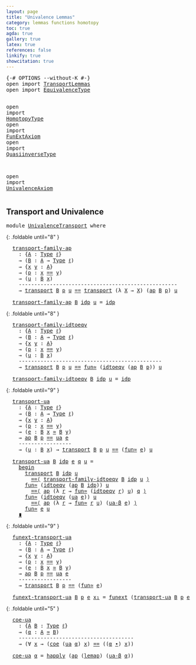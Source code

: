 ```yaml
---
layout: page
title: "Univalence Lemmas"
category: lemmas functions homotopy
toc: true
agda: true
gallery: true
latex: true
references: false
linkify: true
showcitation: true
---
```


<div class="hide" >
<pre class="Agda">
<a id="217" class="Symbol">{-#</a> <a id="221" class="Keyword">OPTIONS</a> <a id="229" class="Pragma">--without-K</a> <a id="241" class="Symbol">#-}</a>
<a id="245" class="Keyword">open</a> <a id="250" class="Keyword">import</a> <a id="257" href="TransportLemmas.html" class="Module">TransportLemmas</a>
<a id="273" class="Keyword">open</a> <a id="278" class="Keyword">import</a> <a id="285" href="EquivalenceType.html" class="Module">EquivalenceType</a>

<a id="302" class="Keyword">open</a> <a id="307" class="Keyword">import</a> <a id="314" href="HomotopyType.html" class="Module">HomotopyType</a>
<a id="327" class="Keyword">open</a> <a id="332" class="Keyword">import</a> <a id="339" href="FunExtAxiom.html" class="Module">FunExtAxiom</a>
<a id="351" class="Keyword">open</a> <a id="356" class="Keyword">import</a> <a id="363" href="QuasiinverseType.html" class="Module">QuasiinverseType</a>

<a id="381" class="Keyword">open</a> <a id="386" class="Keyword">import</a> <a id="393" href="UnivalenceAxiom.html" class="Module">UnivalenceAxiom</a>
</pre>
</div>

## Transport and Univalence

<pre class="Agda">
<a id="470" class="Keyword">module</a> <a id="477" href="UnivalenceTransport.html" class="Module">UnivalenceTransport</a> <a id="497" class="Keyword">where</a>
</pre>

{: .foldable until="8" }
<pre class="Agda">
  <a id="transport-family-ap"></a><a id="555" href="UnivalenceTransport.html#555" class="Function">transport-family-ap</a>
    <a id="579" class="Symbol">:</a> <a id="581" class="Symbol">{</a><a id="582" href="UnivalenceTransport.html#582" class="Bound">A</a> <a id="584" class="Symbol">:</a> <a id="586" href="Intro.html#2766" class="Function">Type</a> <a id="591" href="Intro.html#3346" class="Generalizable">ℓ</a><a id="592" class="Symbol">}</a>
    <a id="598" class="Symbol">→</a> <a id="600" class="Symbol">(</a><a id="601" href="UnivalenceTransport.html#601" class="Bound">B</a> <a id="603" class="Symbol">:</a> <a id="605" href="UnivalenceTransport.html#582" class="Bound">A</a> <a id="607" class="Symbol">→</a> <a id="609" href="Intro.html#2766" class="Function">Type</a> <a id="614" href="Intro.html#3346" class="Generalizable">ℓ</a><a id="615" class="Symbol">)</a>
    <a id="621" class="Symbol">→</a> <a id="623" class="Symbol">{</a><a id="624" href="UnivalenceTransport.html#624" class="Bound">x</a> <a id="626" href="UnivalenceTransport.html#626" class="Bound">y</a> <a id="628" class="Symbol">:</a> <a id="630" href="UnivalenceTransport.html#582" class="Bound">A</a><a id="631" class="Symbol">}</a>
    <a id="637" class="Symbol">→</a> <a id="639" class="Symbol">(</a><a id="640" href="UnivalenceTransport.html#640" class="Bound">p</a> <a id="642" class="Symbol">:</a> <a id="644" href="UnivalenceTransport.html#624" class="Bound">x</a> <a id="646" href="BasicTypes.html#4338" class="Datatype Operator">==</a> <a id="649" href="UnivalenceTransport.html#626" class="Bound">y</a><a id="650" class="Symbol">)</a>
    <a id="656" class="Symbol">→</a> <a id="658" class="Symbol">(</a><a id="659" href="UnivalenceTransport.html#659" class="Bound">u</a> <a id="661" class="Symbol">:</a> <a id="663" href="UnivalenceTransport.html#601" class="Bound">B</a> <a id="665" href="UnivalenceTransport.html#624" class="Bound">x</a><a id="666" class="Symbol">)</a>
    <a id="672" class="Comment">---------------------------------------------------</a>
    <a id="728" class="Symbol">→</a> <a id="730" href="Transport.html#462" class="Function">transport</a> <a id="740" href="UnivalenceTransport.html#601" class="Bound">B</a> <a id="742" href="UnivalenceTransport.html#640" class="Bound">p</a> <a id="744" href="UnivalenceTransport.html#659" class="Bound">u</a> <a id="746" href="BasicTypes.html#4338" class="Datatype Operator">==</a> <a id="749" href="Transport.html#462" class="Function">transport</a> <a id="759" class="Symbol">(λ</a> <a id="762" href="UnivalenceTransport.html#762" class="Bound">X</a> <a id="764" class="Symbol">→</a> <a id="766" href="UnivalenceTransport.html#762" class="Bound">X</a><a id="767" class="Symbol">)</a> <a id="769" class="Symbol">(</a><a id="770" href="AlgebraOnPaths.html#389" class="Function">ap</a> <a id="773" href="UnivalenceTransport.html#601" class="Bound">B</a> <a id="775" href="UnivalenceTransport.html#640" class="Bound">p</a><a id="776" class="Symbol">)</a> <a id="778" href="UnivalenceTransport.html#659" class="Bound">u</a>

  <a id="783" href="UnivalenceTransport.html#555" class="Function">transport-family-ap</a> <a id="803" href="UnivalenceTransport.html#803" class="Bound">B</a> <a id="805" href="BasicTypes.html#4393" class="InductiveConstructor">idp</a> <a id="809" href="UnivalenceTransport.html#809" class="Bound">u</a> <a id="811" class="Symbol">=</a> <a id="813" href="BasicTypes.html#4393" class="InductiveConstructor">idp</a>
</pre>

{: .foldable until="8" }
<pre class="Agda">
  <a id="transport-family-idtoeqv"></a><a id="869" href="UnivalenceTransport.html#869" class="Function">transport-family-idtoeqv</a>
    <a id="898" class="Symbol">:</a> <a id="900" class="Symbol">{</a><a id="901" href="UnivalenceTransport.html#901" class="Bound">A</a> <a id="903" class="Symbol">:</a> <a id="905" href="Intro.html#2766" class="Function">Type</a> <a id="910" href="Intro.html#3346" class="Generalizable">ℓ</a><a id="911" class="Symbol">}</a>
    <a id="917" class="Symbol">→</a> <a id="919" class="Symbol">(</a><a id="920" href="UnivalenceTransport.html#920" class="Bound">B</a> <a id="922" class="Symbol">:</a> <a id="924" href="UnivalenceTransport.html#901" class="Bound">A</a> <a id="926" class="Symbol">→</a> <a id="928" href="Intro.html#2766" class="Function">Type</a> <a id="933" href="Intro.html#3346" class="Generalizable">ℓ</a><a id="934" class="Symbol">)</a>
    <a id="940" class="Symbol">→</a> <a id="942" class="Symbol">{</a><a id="943" href="UnivalenceTransport.html#943" class="Bound">x</a> <a id="945" href="UnivalenceTransport.html#945" class="Bound">y</a> <a id="947" class="Symbol">:</a> <a id="949" href="UnivalenceTransport.html#901" class="Bound">A</a><a id="950" class="Symbol">}</a>
    <a id="956" class="Symbol">→</a> <a id="958" class="Symbol">(</a><a id="959" href="UnivalenceTransport.html#959" class="Bound">p</a> <a id="961" class="Symbol">:</a> <a id="963" href="UnivalenceTransport.html#943" class="Bound">x</a> <a id="965" href="BasicTypes.html#4338" class="Datatype Operator">==</a> <a id="968" href="UnivalenceTransport.html#945" class="Bound">y</a><a id="969" class="Symbol">)</a>
    <a id="975" class="Symbol">→</a> <a id="977" class="Symbol">(</a><a id="978" href="UnivalenceTransport.html#978" class="Bound">u</a> <a id="980" class="Symbol">:</a> <a id="982" href="UnivalenceTransport.html#920" class="Bound">B</a> <a id="984" href="UnivalenceTransport.html#943" class="Bound">x</a><a id="985" class="Symbol">)</a>
    <a id="991" class="Comment">----------------------------------------------</a>
    <a id="1042" class="Symbol">→</a> <a id="1044" href="Transport.html#462" class="Function">transport</a> <a id="1054" href="UnivalenceTransport.html#920" class="Bound">B</a> <a id="1056" href="UnivalenceTransport.html#959" class="Bound">p</a> <a id="1058" href="UnivalenceTransport.html#978" class="Bound">u</a> <a id="1060" href="BasicTypes.html#4338" class="Datatype Operator">==</a> <a id="1063" href="EquivalenceType.html#1764" class="Function">fun≃</a> <a id="1068" class="Symbol">(</a><a id="1069" href="UnivalenceAxiom.html#685" class="Function">idtoeqv</a> <a id="1077" class="Symbol">(</a><a id="1078" href="AlgebraOnPaths.html#389" class="Function">ap</a> <a id="1081" href="UnivalenceTransport.html#920" class="Bound">B</a> <a id="1083" href="UnivalenceTransport.html#959" class="Bound">p</a><a id="1084" class="Symbol">))</a> <a id="1087" href="UnivalenceTransport.html#978" class="Bound">u</a>

  <a id="1092" href="UnivalenceTransport.html#869" class="Function">transport-family-idtoeqv</a> <a id="1117" href="UnivalenceTransport.html#1117" class="Bound">B</a> <a id="1119" href="BasicTypes.html#4393" class="InductiveConstructor">idp</a> <a id="1123" href="UnivalenceTransport.html#1123" class="Bound">u</a> <a id="1125" class="Symbol">=</a> <a id="1127" href="BasicTypes.html#4393" class="InductiveConstructor">idp</a>
</pre>

{: .foldable until="9" }
<pre class="Agda">
  <a id="transport-ua"></a><a id="1183" href="UnivalenceTransport.html#1183" class="Function">transport-ua</a>
    <a id="1200" class="Symbol">:</a> <a id="1202" class="Symbol">{</a><a id="1203" href="UnivalenceTransport.html#1203" class="Bound">A</a> <a id="1205" class="Symbol">:</a> <a id="1207" href="Intro.html#2766" class="Function">Type</a> <a id="1212" href="Intro.html#3346" class="Generalizable">ℓ</a><a id="1213" class="Symbol">}</a>
    <a id="1219" class="Symbol">→</a> <a id="1221" class="Symbol">(</a><a id="1222" href="UnivalenceTransport.html#1222" class="Bound">B</a> <a id="1224" class="Symbol">:</a> <a id="1226" href="UnivalenceTransport.html#1203" class="Bound">A</a> <a id="1228" class="Symbol">→</a> <a id="1230" href="Intro.html#2766" class="Function">Type</a> <a id="1235" href="Intro.html#3346" class="Generalizable">ℓ</a><a id="1236" class="Symbol">)</a>
    <a id="1242" class="Symbol">→</a> <a id="1244" class="Symbol">{</a><a id="1245" href="UnivalenceTransport.html#1245" class="Bound">x</a> <a id="1247" href="UnivalenceTransport.html#1247" class="Bound">y</a> <a id="1249" class="Symbol">:</a> <a id="1251" href="UnivalenceTransport.html#1203" class="Bound">A</a><a id="1252" class="Symbol">}</a>
    <a id="1258" class="Symbol">→</a> <a id="1260" class="Symbol">(</a><a id="1261" href="UnivalenceTransport.html#1261" class="Bound">p</a> <a id="1263" class="Symbol">:</a> <a id="1265" href="UnivalenceTransport.html#1245" class="Bound">x</a> <a id="1267" href="BasicTypes.html#4338" class="Datatype Operator">==</a> <a id="1270" href="UnivalenceTransport.html#1247" class="Bound">y</a><a id="1271" class="Symbol">)</a>
    <a id="1277" class="Symbol">→</a> <a id="1279" class="Symbol">(</a><a id="1280" href="UnivalenceTransport.html#1280" class="Bound">e</a> <a id="1282" class="Symbol">:</a> <a id="1284" href="UnivalenceTransport.html#1222" class="Bound">B</a> <a id="1286" href="UnivalenceTransport.html#1245" class="Bound">x</a> <a id="1288" href="EquivalenceType.html#1435" class="Function Operator">≃</a> <a id="1290" href="UnivalenceTransport.html#1222" class="Bound">B</a> <a id="1292" href="UnivalenceTransport.html#1247" class="Bound">y</a><a id="1293" class="Symbol">)</a>
    <a id="1299" class="Symbol">→</a> <a id="1301" href="AlgebraOnPaths.html#389" class="Function">ap</a> <a id="1304" href="UnivalenceTransport.html#1222" class="Bound">B</a> <a id="1306" href="UnivalenceTransport.html#1261" class="Bound">p</a> <a id="1308" href="BasicTypes.html#4338" class="Datatype Operator">==</a> <a id="1311" href="UnivalenceAxiom.html#2595" class="Function">ua</a> <a id="1314" href="UnivalenceTransport.html#1280" class="Bound">e</a>
    <a id="1320" class="Comment">-----------------</a>
    <a id="1342" class="Symbol">→</a> <a id="1344" class="Symbol">(</a><a id="1345" href="UnivalenceTransport.html#1345" class="Bound">u</a> <a id="1347" class="Symbol">:</a> <a id="1349" href="UnivalenceTransport.html#1222" class="Bound">B</a> <a id="1351" href="UnivalenceTransport.html#1245" class="Bound">x</a><a id="1352" class="Symbol">)</a> <a id="1354" class="Symbol">→</a> <a id="1356" href="Transport.html#462" class="Function">transport</a> <a id="1366" href="UnivalenceTransport.html#1222" class="Bound">B</a> <a id="1368" href="UnivalenceTransport.html#1261" class="Bound">p</a> <a id="1370" href="UnivalenceTransport.html#1345" class="Bound">u</a> <a id="1372" href="BasicTypes.html#4338" class="Datatype Operator">==</a> <a id="1375" class="Symbol">(</a><a id="1376" href="EquivalenceType.html#1764" class="Function">fun≃</a> <a id="1381" href="UnivalenceTransport.html#1280" class="Bound">e</a><a id="1382" class="Symbol">)</a> <a id="1384" href="UnivalenceTransport.html#1345" class="Bound">u</a>

  <a id="1389" href="UnivalenceTransport.html#1183" class="Function">transport-ua</a> <a id="1402" href="UnivalenceTransport.html#1402" class="Bound">B</a> <a id="1404" href="BasicTypes.html#4393" class="InductiveConstructor">idp</a> <a id="1408" href="UnivalenceTransport.html#1408" class="Bound">e</a> <a id="1410" href="UnivalenceTransport.html#1410" class="Bound">q</a> <a id="1412" href="UnivalenceTransport.html#1412" class="Bound">u</a> <a id="1414" class="Symbol">=</a>
    <a id="1420" href="BasicFunctions.html#5405" class="Function Operator">begin</a>
      <a id="1432" href="Transport.html#462" class="Function">transport</a> <a id="1442" href="UnivalenceTransport.html#1402" class="Bound">B</a> <a id="1444" href="BasicTypes.html#4393" class="InductiveConstructor">idp</a> <a id="1448" href="UnivalenceTransport.html#1412" class="Bound">u</a>
        <a id="1458" href="BasicFunctions.html#5064" class="Function Operator">==⟨</a> <a id="1462" href="UnivalenceTransport.html#869" class="Function">transport-family-idtoeqv</a> <a id="1487" href="UnivalenceTransport.html#1402" class="Bound">B</a> <a id="1489" href="BasicTypes.html#4393" class="InductiveConstructor">idp</a> <a id="1493" href="UnivalenceTransport.html#1412" class="Bound">u</a> <a id="1495" href="BasicFunctions.html#5064" class="Function Operator">⟩</a>
      <a id="1503" href="EquivalenceType.html#1764" class="Function">fun≃</a> <a id="1508" class="Symbol">(</a><a id="1509" href="UnivalenceAxiom.html#685" class="Function">idtoeqv</a> <a id="1517" class="Symbol">(</a><a id="1518" href="AlgebraOnPaths.html#389" class="Function">ap</a> <a id="1521" href="UnivalenceTransport.html#1402" class="Bound">B</a> <a id="1523" href="BasicTypes.html#4393" class="InductiveConstructor">idp</a><a id="1526" class="Symbol">))</a> <a id="1529" href="UnivalenceTransport.html#1412" class="Bound">u</a>
        <a id="1539" href="BasicFunctions.html#5064" class="Function Operator">==⟨</a> <a id="1543" href="AlgebraOnPaths.html#389" class="Function">ap</a> <a id="1546" class="Symbol">(λ</a> <a id="1549" href="UnivalenceTransport.html#1549" class="Bound">r</a> <a id="1551" class="Symbol">→</a> <a id="1553" href="EquivalenceType.html#1764" class="Function">fun≃</a> <a id="1558" class="Symbol">(</a><a id="1559" href="UnivalenceAxiom.html#685" class="Function">idtoeqv</a> <a id="1567" href="UnivalenceTransport.html#1549" class="Bound">r</a><a id="1568" class="Symbol">)</a> <a id="1570" href="UnivalenceTransport.html#1412" class="Bound">u</a><a id="1571" class="Symbol">)</a> <a id="1573" href="UnivalenceTransport.html#1410" class="Bound">q</a> <a id="1575" href="BasicFunctions.html#5064" class="Function Operator">⟩</a>
      <a id="1583" href="EquivalenceType.html#1764" class="Function">fun≃</a> <a id="1588" class="Symbol">(</a><a id="1589" href="UnivalenceAxiom.html#685" class="Function">idtoeqv</a> <a id="1597" class="Symbol">(</a><a id="1598" href="UnivalenceAxiom.html#2595" class="Function">ua</a> <a id="1601" href="UnivalenceTransport.html#1408" class="Bound">e</a><a id="1602" class="Symbol">))</a> <a id="1605" href="UnivalenceTransport.html#1412" class="Bound">u</a>
        <a id="1615" href="BasicFunctions.html#5064" class="Function Operator">==⟨</a> <a id="1619" href="AlgebraOnPaths.html#389" class="Function">ap</a> <a id="1622" class="Symbol">(λ</a> <a id="1625" href="UnivalenceTransport.html#1625" class="Bound">r</a> <a id="1627" class="Symbol">→</a> <a id="1629" href="EquivalenceType.html#1764" class="Function">fun≃</a> <a id="1634" href="UnivalenceTransport.html#1625" class="Bound">r</a> <a id="1636" href="UnivalenceTransport.html#1412" class="Bound">u</a><a id="1637" class="Symbol">)</a> <a id="1639" class="Symbol">(</a><a id="1640" href="UnivalenceAxiom.html#2803" class="Function">ua-β</a> <a id="1645" href="UnivalenceTransport.html#1408" class="Bound">e</a><a id="1646" class="Symbol">)</a> <a id="1648" href="BasicFunctions.html#5064" class="Function Operator">⟩</a>
      <a id="1656" href="EquivalenceType.html#1764" class="Function">fun≃</a> <a id="1661" href="UnivalenceTransport.html#1408" class="Bound">e</a> <a id="1663" href="UnivalenceTransport.html#1412" class="Bound">u</a>
    <a id="1669" href="BasicFunctions.html#5290" class="Function Operator">∎</a>
</pre>

{: .foldable until="9" }
<pre class="Agda">
  <a id="funext-transport-ua"></a><a id="1723" href="UnivalenceTransport.html#1723" class="Function">funext-transport-ua</a>
    <a id="1747" class="Symbol">:</a> <a id="1749" class="Symbol">{</a><a id="1750" href="UnivalenceTransport.html#1750" class="Bound">A</a> <a id="1752" class="Symbol">:</a> <a id="1754" href="Intro.html#2766" class="Function">Type</a> <a id="1759" href="Intro.html#3346" class="Generalizable">ℓ</a><a id="1760" class="Symbol">}</a>
    <a id="1766" class="Symbol">→</a> <a id="1768" class="Symbol">(</a><a id="1769" href="UnivalenceTransport.html#1769" class="Bound">B</a> <a id="1771" class="Symbol">:</a> <a id="1773" href="UnivalenceTransport.html#1750" class="Bound">A</a> <a id="1775" class="Symbol">→</a> <a id="1777" href="Intro.html#2766" class="Function">Type</a> <a id="1782" href="Intro.html#3346" class="Generalizable">ℓ</a><a id="1783" class="Symbol">)</a>
    <a id="1789" class="Symbol">→</a> <a id="1791" class="Symbol">{</a><a id="1792" href="UnivalenceTransport.html#1792" class="Bound">x</a> <a id="1794" href="UnivalenceTransport.html#1794" class="Bound">y</a> <a id="1796" class="Symbol">:</a> <a id="1798" href="UnivalenceTransport.html#1750" class="Bound">A</a><a id="1799" class="Symbol">}</a>
    <a id="1805" class="Symbol">→</a> <a id="1807" class="Symbol">(</a><a id="1808" href="UnivalenceTransport.html#1808" class="Bound">p</a> <a id="1810" class="Symbol">:</a> <a id="1812" href="UnivalenceTransport.html#1792" class="Bound">x</a> <a id="1814" href="BasicTypes.html#4338" class="Datatype Operator">==</a> <a id="1817" href="UnivalenceTransport.html#1794" class="Bound">y</a><a id="1818" class="Symbol">)</a>
    <a id="1824" class="Symbol">→</a> <a id="1826" class="Symbol">(</a><a id="1827" href="UnivalenceTransport.html#1827" class="Bound">e</a> <a id="1829" class="Symbol">:</a> <a id="1831" href="UnivalenceTransport.html#1769" class="Bound">B</a> <a id="1833" href="UnivalenceTransport.html#1792" class="Bound">x</a> <a id="1835" href="EquivalenceType.html#1435" class="Function Operator">≃</a> <a id="1837" href="UnivalenceTransport.html#1769" class="Bound">B</a> <a id="1839" href="UnivalenceTransport.html#1794" class="Bound">y</a><a id="1840" class="Symbol">)</a>
    <a id="1846" class="Symbol">→</a> <a id="1848" href="AlgebraOnPaths.html#389" class="Function">ap</a> <a id="1851" href="UnivalenceTransport.html#1769" class="Bound">B</a> <a id="1853" href="UnivalenceTransport.html#1808" class="Bound">p</a> <a id="1855" href="BasicTypes.html#4338" class="Datatype Operator">==</a> <a id="1858" href="UnivalenceAxiom.html#2595" class="Function">ua</a> <a id="1861" href="UnivalenceTransport.html#1827" class="Bound">e</a>
    <a id="1867" class="Comment">-----------------</a>
    <a id="1889" class="Symbol">→</a> <a id="1891" href="Transport.html#462" class="Function">transport</a> <a id="1901" href="UnivalenceTransport.html#1769" class="Bound">B</a> <a id="1903" href="UnivalenceTransport.html#1808" class="Bound">p</a> <a id="1905" href="BasicTypes.html#4338" class="Datatype Operator">==</a> <a id="1908" class="Symbol">(</a><a id="1909" href="EquivalenceType.html#1764" class="Function">fun≃</a> <a id="1914" href="UnivalenceTransport.html#1827" class="Bound">e</a><a id="1915" class="Symbol">)</a>

  <a id="1920" href="UnivalenceTransport.html#1723" class="Function">funext-transport-ua</a> <a id="1940" href="UnivalenceTransport.html#1940" class="Bound">B</a> <a id="1942" href="UnivalenceTransport.html#1942" class="Bound">p</a> <a id="1944" href="UnivalenceTransport.html#1944" class="Bound">e</a> <a id="1946" href="UnivalenceTransport.html#1946" class="Bound">x₁</a> <a id="1949" class="Symbol">=</a> <a id="1951" href="FunExtAxiom.html#952" class="Function">funext</a> <a id="1958" class="Symbol">(</a><a id="1959" href="UnivalenceTransport.html#1183" class="Function">transport-ua</a> <a id="1972" href="UnivalenceTransport.html#1940" class="Bound">B</a> <a id="1974" href="UnivalenceTransport.html#1942" class="Bound">p</a> <a id="1976" href="UnivalenceTransport.html#1944" class="Bound">e</a> <a id="1978" href="UnivalenceTransport.html#1946" class="Bound">x₁</a><a id="1980" class="Symbol">)</a>
</pre>

{: .foldable until="5" }
<pre class="Agda">
  <a id="coe-ua"></a><a id="2034" href="UnivalenceTransport.html#2034" class="Function">coe-ua</a>
    <a id="2045" class="Symbol">:</a> <a id="2047" class="Symbol">{</a><a id="2048" href="UnivalenceTransport.html#2048" class="Bound">A</a> <a id="2050" href="UnivalenceTransport.html#2050" class="Bound">B</a> <a id="2052" class="Symbol">:</a> <a id="2054" href="Intro.html#2766" class="Function">Type</a> <a id="2059" href="Intro.html#3346" class="Generalizable">ℓ</a><a id="2060" class="Symbol">}</a>
    <a id="2066" class="Symbol">→</a> <a id="2068" class="Symbol">(</a><a id="2069" href="UnivalenceTransport.html#2069" class="Bound">α</a> <a id="2071" class="Symbol">:</a> <a id="2073" href="UnivalenceTransport.html#2048" class="Bound">A</a> <a id="2075" href="EquivalenceType.html#1435" class="Function Operator">≃</a> <a id="2077" href="UnivalenceTransport.html#2050" class="Bound">B</a><a id="2078" class="Symbol">)</a>
    <a id="2084" class="Comment">-------------------------------------</a>
    <a id="2126" class="Symbol">→</a> <a id="2128" class="Symbol">(∀</a> <a id="2131" href="UnivalenceTransport.html#2131" class="Bound">x</a> <a id="2133" class="Symbol">→</a> <a id="2135" class="Symbol">(</a><a id="2136" href="Transport.html#784" class="Function">coe</a> <a id="2140" class="Symbol">(</a><a id="2141" href="UnivalenceAxiom.html#2595" class="Function">ua</a> <a id="2144" href="UnivalenceTransport.html#2069" class="Bound">α</a><a id="2145" class="Symbol">)</a> <a id="2147" href="UnivalenceTransport.html#2131" class="Bound">x</a><a id="2148" class="Symbol">)</a> <a id="2150" href="BasicTypes.html#4338" class="Datatype Operator">==</a> <a id="2153" class="Symbol">((</a><a id="2155" href="UnivalenceTransport.html#2069" class="Bound">α</a> <a id="2157" href="EquivalenceType.html#1781" class="Function Operator">∙</a><a id="2158" class="Symbol">)</a> <a id="2160" href="UnivalenceTransport.html#2131" class="Bound">x</a><a id="2161" class="Symbol">))</a>

  <a id="2167" href="UnivalenceTransport.html#2034" class="Function">coe-ua</a> <a id="2174" href="UnivalenceTransport.html#2174" class="Bound">α</a> <a id="2176" class="Symbol">=</a> <a id="2178" href="FunExtAxiom.html#535" class="Function">happly</a> <a id="2185" class="Symbol">(</a><a id="2186" href="AlgebraOnPaths.html#389" class="Function">ap</a> <a id="2189" class="Symbol">(</a><a id="2190" href="EquivalenceType.html#1651" class="Function">lemap</a><a id="2195" class="Symbol">)</a> <a id="2197" class="Symbol">(</a><a id="2198" href="UnivalenceAxiom.html#2803" class="Function">ua-β</a> <a id="2203" href="UnivalenceTransport.html#2174" class="Bound">α</a><a id="2204" class="Symbol">))</a>
</pre>
